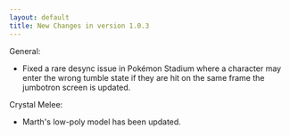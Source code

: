 ```yaml
---
layout: default
title: New Changes in version 1.0.3
---
```



General:
- Fixed a rare desync issue in Pokémon Stadium where a character may enter the wrong tumble state
if they are hit on the same frame the jumbotron screen is updated.

Crystal Melee:
- Marth's low-poly model has been updated.
